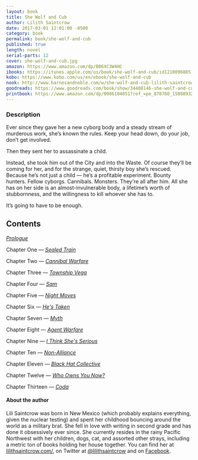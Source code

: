 ```yaml
---
layout: book
title: She Wolf and Cub
author: Lilith Saintcrow
date: 2017-03-01 12:01:00 -0500
category: book
permalink: book/she-wolf-and-cub
published: true
length: novel
serial-parts: 12
cover: she-wolf-and-cub.jpg
amazon: https://www.amazon.com/dp/B06XC3W4HC
ibooks: https://itunes.apple.com/us/book/she-wolf-and-cub/id1210096085
kobo: https://www.kobo.com/us/en/ebook/she-wolf-and-cub
nook: http://www.barnesandnoble.com/w/she-wolf-and-cub-lilith-saintcrow/1126044793
goodreads: https://www.goodreads.com/book/show/34408146-she-wolf-and-cub
printbook: https://www.amazon.com/dp/0986104051?ref_=pe_870760_150889320
---
```


### Description

Ever since they gave her a new cyborg body and a steady stream of murderous work, she’s known the rules. Keep your head down, do your job, don’t get involved.

Then they sent her to assassinate a child.

Instead, she took him out of the City and into the Waste. Of course they’ll be coming for her, and for the strange, quiet, thirsty boy she’s rescued. Because he’s not just a child — he’s a profitable experiment. Bounty hunters. Fellow cyborgs. Cannibals. Monsters. They're all after him. All she has on her side is an almost-invulnerable body, a lifetime’s worth of stubbornness, and the willingness to kill whoever she has to.

It’s going to have to be enough.

## Contents

[_Prologue_](issue16/chapter/she-wolf-and-cub-prologue/)

Chapter One — [_Sealed Train_](/issue16/chapter/she-wolf-and-cub-chapter-one/)

Chapter Two — [_Cannibal Warfare_](/issue17/chapter/she-wolf-and-cub-chapter-two/)

Chapter Three — [_Township Vega_](/issue18/chapter/she-wolf-and-cub-chapter-three/)

Chapter Four — [_Sam_](/issue19/chapter/she-wolf-and-cub-chapter-four/)

Chapter Five — [_Night Moves_](/issue20/chapter/she-wolf-and-cub-chapter-five/)

Chapter Six — [_He's Taken_](/issue21/chapter/she-wolf-and-cub-chapter-six/)

Chapter Seven — [_Myth_](/issue22/chapter/she-wolf-and-cub-chapter-seven/)

Chapter Eight — [_Agent Warfare_](/issue23/chapter/she-wolf-and-cub-chapter-eight/)

Chapter Nine — [_I Think She's Serious_](/issue24/chapter/she-wolf-and-cub-chapter-nine/)

Chapter Ten — [_Non-Alliance_](/issue25/chapter/she-wolf-and-cub-chapter-ten/)

Chapter Eleven — [_Black Hat Collective_](/issue26/chapter/she-wolf-and-cub-chapter-eleven/)

Chapter Twelve — [_Who Owns You Now?_](/issue27/chapter/she-wolf-and-cub-chapter-twelve/)

Chapter Thirteen — [_Coda_](/issue27/chapter/she-wolf-and-cub-chapter-thirteen/)

#### About the author

Lili Saintcrow was born in New Mexico (which probably explains everything, given the nuclear testing) and spent her childhood bouncing around the world as a military brat. She fell in love with writing in second grade and has done it obsessively ever since. She currently resides in the rainy Pacific Northwest with her children, dogs, cat, and assorted other strays, including a metric ton of books holding her house together. You can find her at [lilithsaintcrow.com/](http://www.lilithsaintcrow.com/), on Twitter at [@lilithsaintcrow](https://twitter.com/lilithsaintcrow) and on [Facebook](https://www.facebook.com/pages/Lilith-Saintcrow/172118402032).
